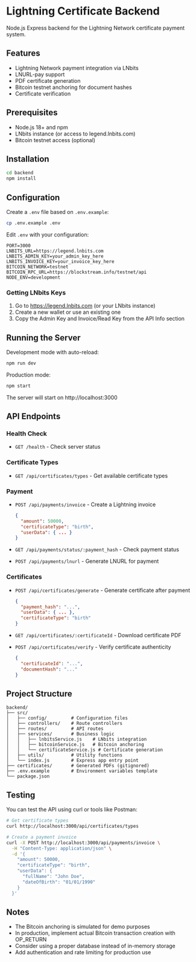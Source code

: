 # Lightning Certificate Backend

Node.js Express backend for the Lightning Network certificate payment system.

## Features

- Lightning Network payment integration via LNbits
- LNURL-pay support
- PDF certificate generation
- Bitcoin testnet anchoring for document hashes
- Certificate verification

## Prerequisites

- Node.js 18+ and npm
- LNbits instance (or access to legend.lnbits.com)
- Bitcoin testnet access (optional)

## Installation

```bash
cd backend
npm install
```

## Configuration

Create a `.env` file based on `.env.example`:

```bash
cp .env.example .env
```

Edit `.env` with your configuration:

```
PORT=3000
LNBITS_URL=https://legend.lnbits.com
LNBITS_ADMIN_KEY=your_admin_key_here
LNBITS_INVOICE_KEY=your_invoice_key_here
BITCOIN_NETWORK=testnet
BITCOIN_RPC_URL=https://blockstream.info/testnet/api
NODE_ENV=development
```

### Getting LNbits Keys

1. Go to https://legend.lnbits.com (or your LNbits instance)
2. Create a new wallet or use an existing one
3. Copy the Admin Key and Invoice/Read Key from the API Info section

## Running the Server

Development mode with auto-reload:
```bash
npm run dev
```

Production mode:
```bash
npm start
```

The server will start on http://localhost:3000

## API Endpoints

### Health Check
- `GET /health` - Check server status

### Certificate Types
- `GET /api/certificates/types` - Get available certificate types

### Payment
- `POST /api/payments/invoice` - Create a Lightning invoice
  ```json
  {
    "amount": 50000,
    "certificateType": "birth",
    "userData": { ... }
  }
  ```

- `GET /api/payments/status/:payment_hash` - Check payment status

- `POST /api/payments/lnurl` - Generate LNURL for payment

### Certificates
- `POST /api/certificates/generate` - Generate certificate after payment
  ```json
  {
    "payment_hash": "...",
    "userData": { ... },
    "certificateType": "birth"
  }
  ```

- `GET /api/certificates/:certificateId` - Download certificate PDF

- `POST /api/certificates/verify` - Verify certificate authenticity
  ```json
  {
    "certificateId": "...",
    "documentHash": "..."
  }
  ```

## Project Structure

```
backend/
├── src/
│   ├── config/         # Configuration files
│   ├── controllers/    # Route controllers
│   ├── routes/         # API routes
│   ├── services/       # Business logic
│   │   ├── lnbitsService.js    # LNbits integration
│   │   ├── bitcoinService.js   # Bitcoin anchoring
│   │   └── certificateService.js # Certificate generation
│   ├── utils/          # Utility functions
│   └── index.js        # Express app entry point
├── certificates/       # Generated PDFs (gitignored)
├── .env.example        # Environment variables template
└── package.json
```

## Testing

You can test the API using curl or tools like Postman:

```bash
# Get certificate types
curl http://localhost:3000/api/certificates/types

# Create a payment invoice
curl -X POST http://localhost:3000/api/payments/invoice \
  -H "Content-Type: application/json" \
  -d '{
    "amount": 50000,
    "certificateType": "birth",
    "userData": {
      "fullName": "John Doe",
      "dateOfBirth": "01/01/1990"
    }
  }'
```

## Notes

- The Bitcoin anchoring is simulated for demo purposes
- In production, implement actual Bitcoin transaction creation with OP_RETURN
- Consider using a proper database instead of in-memory storage
- Add authentication and rate limiting for production use
